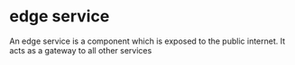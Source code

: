 # edge service
An edge service is a component which is exposed to the public internet. It acts as a gateway to all other services